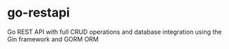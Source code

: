 # go-restapi
Go REST API with full CRUD operations and database integration using the Gin framework and GORM ORM
